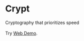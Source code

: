 # Crypt
Cryptography that prioritizes speed <br><br>
Try [Web Demo](https://Miftachul-Huda.github.io/Crypt/demo/web/).
